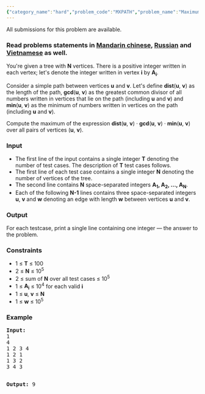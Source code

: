 ```yaml
---
{"category_name":"hard","problem_code":"MXPATH","problem_name":"Maximum Tree Path","languages_supported":{"0":"C","1":"CPP14","2":"JAVA","3":"PYTH","4":"PYTH 3.5","5":"PYPY","6":"CS2","7":"PAS fpc","8":"PAS gpc","9":"RUBY","10":"PHP","11":"GO","12":"NODEJS","13":"HASK","14":"rust","15":"SCALA","16":"swift","17":"D","18":"PERL","19":"FORT","20":"WSPC","21":"ADA","22":"CAML","23":"ICK","24":"BF","25":"ASM","26":"CLPS","27":"PRLG","28":"ICON","29":"SCM qobi","30":"PIKE","31":"ST","32":"NICE","33":"LUA","34":"BASH","35":"NEM","36":"LISP sbcl","37":"LISP clisp","38":"SCM guile","39":"JS","40":"ERL","41":"TCL","42":"kotlin","43":"PERL6","44":"TEXT","45":"SCM chicken","46":"CLOJ","47":"COB","48":"FS"},"max_timelimit":3,"source_sizelimit":50000,"problem_author":"chemthan","problem_tester":null,"date_added":"19-02-2018","tags":{"0":"chemthan","1":"cook92","2":"datastructure","3":"medium","4":"tree"},"editorial_url":"https://discuss.codechef.com/problems/MXPATH","time":{"view_start_date":1521397800,"submit_start_date":1521397800,"visible_start_date":1521397800,"end_date":1735669800},"is_direct_submittable":false,"layout":"problem"}
---
```

<span class="solution-visible-txt">All submissions for this problem are available.</span><h3>Read problems statements in <a target="_blank" 
href="http://www.codechef.com/download/translated/COOK92/mandarin/MXPATH.pdf">Mandarin chinese</a>, <a target="_blank" 
href="http://www.codechef.com/download/translated/COOK92/russian/MXPATH.pdf">Russian</a> and <a target="_blank" 
href="http://www.codechef.com/download/translated/COOK92/vietnamese/MXPATH.pdf">Vietnamese</a> as well.</h3>

<p>You're given a tree with <b>N</b> vertices. There is a positive integer written in each vertex; let's denote the integer written in vertex <b>i</b> by <b>A<sub>i</sub></b>.</p>

<p>Consider a simple path between vertices <b>u</b> and <b>v</b>. Let's define <b>dist</b>(<b>u</b>, <b>v</b>) as the length of the path, <b>gcd</b>(<b>u</b>, <b>v</b>) as the greatest common divisor of all numbers written in vertices that lie on the path (including <b>u</b> and <b>v</b>) and <b>min</b>(<b>u</b>, <b>v</b>) as the minimum of numbers written in vertices on the path (including <b>u</b> and <b>v</b>).</p>

<p>Compute the maximum of the expression <b>dist</b>(<b>u</b>, <b>v</b>) · <b>gcd</b>(<b>u</b>, <b>v</b>) · <b>min</b>(<b>u</b>, <b>v</b>) over all pairs of vertices (<b>u</b>, <b>v</b>).</p>

<h3>Input</h3>
<ul>
<li>The first line of the input contains a single integer <b>T</b> denoting the number of test cases. The description of <b>T</b> test cases follows.</li>
<li>The first line of each test case contains a single integer <b>N</b> denoting the number of vertices of the tree.</li>
<li>The second line contains <b>N</b> space-separated integers <b>A<sub>1</sub>, A<sub>2</sub>, ..., A<sub>N</sub></b>.</li>
<li>Each of the following <b>N-1</b> lines contains three space-separated integers <b>u</b>, <b>v</b> and <b>w</b> denoting an edge with length <b>w</b> between vertices <b>u</b> and <b>v</b>.</li>
</ul>

<h3>Output</h3>
<p>For each testcase, print a single line containing one integer — the answer to the problem.</p>

<h3>Constraints</h3>
<ul>
<li>1 ≤ <b>T</b> ≤ 100</li>
<li>2 ≤ <b>N</b> ≤ 10<sup>5</sup></li>
<li>2 ≤ sum of <b>N</b> over all test cases ≤ 10<sup>5</sup></li>
<li>1 ≤ <b>A<sub>i</sub></b> ≤ 10<sup>4</sup> for each valid <b>i</b></li>
<li>1 ≤ <b>u</b>, <b>v</b> ≤ <b>N</b></li>
<li>1 ≤ <b>w</b> ≤ 10<sup>5</sup></li>
</ul>

<h3>Example</h3>
<pre><b>Input:</b>
1
4
1 2 3 4
1 2 1
1 3 2
3 4 3

<b>Output:</b>
9
</pre>
